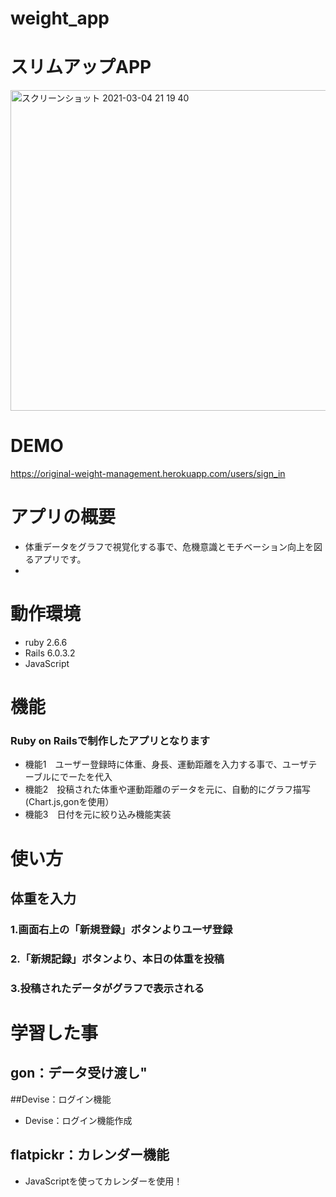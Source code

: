 # weight_app

# スリムアップAPP
 <img width="513" alt="スクリーンショット 2021-03-04 21 19 40" src="https://user-images.githubusercontent.com/56257230/109963147-69fc2800-7d2f-11eb-8268-2a54d87b620b.png">


 
# DEMO
 
https://original-weight-management.herokuapp.com/users/sign_in


# アプリの概要
- 体重データをグラフで視覚化する事で、危機意識とモチベーション向上を図るアプリです。
- 


 
# 動作環境
 
 
* ruby 2.6.6
* Rails 6.0.3.2
* JavaScript

# 機能
### Ruby on Railsで制作したアプリとなります

- 機能1　ユーザー登録時に体重、身長、運動距離を入力する事で、ユーザテーブルにでーたを代入
- 機能2　投稿された体重や運動距離のデータを元に、自動的にグラフ描写(Chart.js,gonを使用）
- 機能3　日付を元に絞り込み機能実装



 
# 使い方

## 体重を入力

### 1.画面右上の「新規登録」ボタンよりユーザ登録
### 2.「新規記録」ボタンより、本日の体重を投稿
### 3.投稿されたデータがグラフで表示される


 


 
# 学習した事

## gon：データ受け渡し"


##Devise：ログイン機能
- Devise：ログイン機能作成

## flatpickr：カレンダー機能
-  JavaScriptを使ってカレンダーを使用！


